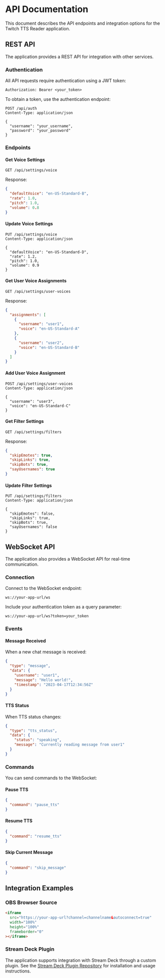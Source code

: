 # API Documentation

This document describes the API endpoints and integration options for the Twitch TTS Reader application.

## REST API

The application provides a REST API for integration with other services.

### Authentication

All API requests require authentication using a JWT token:

```
Authorization: Bearer <your_token>
```

To obtain a token, use the authentication endpoint:

```
POST /api/auth
Content-Type: application/json

{
  "username": "your_username",
  "password": "your_password"
}
```

### Endpoints

#### Get Voice Settings

```
GET /api/settings/voice
```

Response:
```json
{
  "defaultVoice": "en-US-Standard-B",
  "rate": 1.0,
  "pitch": 1.0,
  "volume": 0.8
}
```

#### Update Voice Settings

```
PUT /api/settings/voice
Content-Type: application/json

{
  "defaultVoice": "en-US-Standard-D",
  "rate": 1.2,
  "pitch": 1.0,
  "volume": 0.9
}
```

#### Get User Voice Assignments

```
GET /api/settings/user-voices
```

Response:
```json
{
  "assignments": [
    {
      "username": "user1",
      "voice": "en-US-Standard-A"
    },
    {
      "username": "user2",
      "voice": "en-US-Standard-B"
    }
  ]
}
```

#### Add User Voice Assignment

```
POST /api/settings/user-voices
Content-Type: application/json

{
  "username": "user3",
  "voice": "en-US-Standard-C"
}
```

#### Get Filter Settings

```
GET /api/settings/filters
```

Response:
```json
{
  "skipEmotes": true,
  "skipLinks": true,
  "skipBots": true,
  "sayUsernames": true
}
```

#### Update Filter Settings

```
PUT /api/settings/filters
Content-Type: application/json

{
  "skipEmotes": false,
  "skipLinks": true,
  "skipBots": true,
  "sayUsernames": false
}
```

## WebSocket API

The application also provides a WebSocket API for real-time communication.

### Connection

Connect to the WebSocket endpoint:

```
ws://your-app-url/ws
```

Include your authentication token as a query parameter:

```
ws://your-app-url/ws?token=your_token
```

### Events

#### Message Received

When a new chat message is received:

```json
{
  "type": "message",
  "data": {
    "username": "user1",
    "message": "Hello world!",
    "timestamp": "2023-04-17T12:34:56Z"
  }
}
```

#### TTS Status

When TTS status changes:

```json
{
  "type": "tts_status",
  "data": {
    "status": "speaking",
    "message": "Currently reading message from user1"
  }
}
```

### Commands

You can send commands to the WebSocket:

#### Pause TTS

```json
{
  "command": "pause_tts"
}
```

#### Resume TTS

```json
{
  "command": "resume_tts"
}
```

#### Skip Current Message

```json
{
  "command": "skip_message"
}
```

## Integration Examples

### OBS Browser Source

```html
<iframe 
  src="https://your-app-url?channel=channelname&autoconnect=true" 
  width="100%" 
  height="100%" 
  frameborder="0"
></iframe>
```

### Stream Deck Plugin

The application supports integration with Stream Deck through a custom plugin. See the [Stream Deck Plugin Repository](https://github.com/your-username/streamdeck-tts-plugin) for installation and usage instructions.
